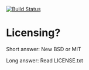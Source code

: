 [![Build Status](https://travis-ci.org/lietu/connquality.svg)](https://travis-ci.org/lietu/connquality)


Licensing?
==========

Short answer: New BSD or MIT

Long answer: Read LICENSE.txt
